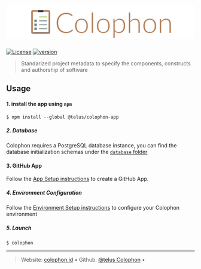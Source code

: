 # ![Colophon](https://github.com/project-colophon/brand/blob/master/logo.svg)

[![License][license-image]][license-url] [![version][npm-image]][npm-url]

> Standarized project metadata to specify the components, constructs and authorship of software

## Usage

#### 1. install the app using `npm`

```shell
$ npm install --global @telus/colophon-app
```

##### 2. Database

Colophon requires a PostgreSQL database instance, you can find the database initialization schemas under the [`database` folder](./database/)

#### 3. GitHub App

Follow the [App Setup instructions](./docs/app.md) to create a GitHub App.

##### 4. Environment Configuration

Follow the [Environment Setup instructions](./docs/environment.md) to configure your Colophon environment

##### 5. Launch

```shell
$ colophon
```

---
> Website: [colophon.id](https://colophon.telus.digital) &bull;
> Github: [@telus Colophon](https://github.com/telus/telus-colophon-app) &bull;

[license-url]: LICENSE
[license-image]: https://img.shields.io/github/license/telus/telus-colophon-app/app.svg?style=for-the-badge&logo=circleci

[npm-url]: https://www.npmjs.com/package/@telus/telus-colophon-app
[npm-image]: https://img.shields.io/npm/v/@telus/telus-colophon-app.svg?style=for-the-badge&logo=npm
